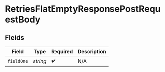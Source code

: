 # RetriesFlatEmptyResponsePostRequestBody


## Fields

| Field              | Type               | Required           | Description        |
| ------------------ | ------------------ | ------------------ | ------------------ |
| `fieldOne`         | *string*           | :heavy_check_mark: | N/A                |